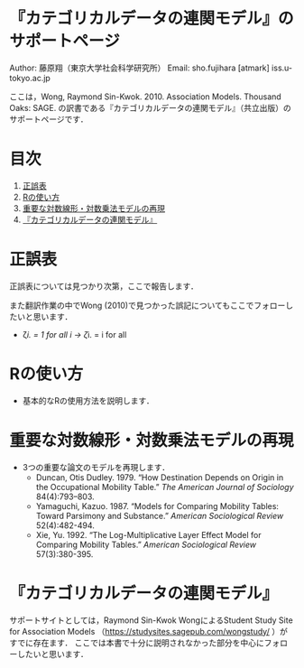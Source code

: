 # 『カテゴリカルデータの連関モデル』のサポートページ

Author: 藤原翔（東京大学社会科学研究所）
Email: sho.fujihara [atmark] iss.u-tokyo.ac.jp

ここは，Wong, Raymond Sin-Kwok. 2010. Association Models. Thousand Oaks: SAGE. の訳書である『カテゴリカルデータの連関モデル』（共立出版）のサポートページです．

# 目次
<!-- 目次部分(リンクになるところ) -->
1. [正誤表](#anchor1)
1. [Rの使い方](#anchor2)
1. [重要な対数線形・対数乗法モデルの再現](#anchor3)
1. [『カテゴリカルデータの連関モデル』](#anchor4)

<a id="anchor1"></a>
# 正誤表
正誤表については見つかり次第，ここで報告します．

また翻訳作業の中でWong (2010)で見つかった誤記についてもここでフォローしたいと思います．

- ζ*i. = 1 for all i -> ζ*i. = i for all

<a id="anchor2"></a>
# Rの使い方
- 基本的なRの使用方法を説明します．

<a id="anchor3"></a>
# 重要な対数線形・対数乗法モデルの再現
- 3つの重要な論文のモデルを再現します．
  - Duncan, Otis Dudley. 1979. “How Destination Depends on Origin in the Occupational Mobility Table.” *The American Journal of Sociology* 84(4):793–803.
  - Yamaguchi, Kazuo. 1987. “Models for Comparing Mobility Tables: Toward Parsimony and Substance.” *American Sociological Review* 52(4):482-494.
  - Xie, Yu. 1992. “The Log-Multiplicative Layer Effect Model for Comparing Mobility Tables.” *American Sociological Review* 57(3):380-395.

<a id="anchor4"></a>
# 『カテゴリカルデータの連関モデル』
サポートサイトとしては，Raymond Sin-Kwok WongによるStudent Study Site for Association Models （https://studysites.sagepub.com/wongstudy/ ）がすでに存在ます．
ここでは本書で十分に説明されなかった部分を中心にフォローしたいと思います．

